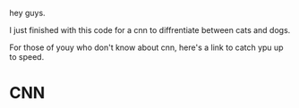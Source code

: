 hey guys.

I just finished with this code for a cnn to diffrentiate between cats and dogs.

For those of youy who don't know about cnn, here's a link to catch ypu up to speed.
# CNN
